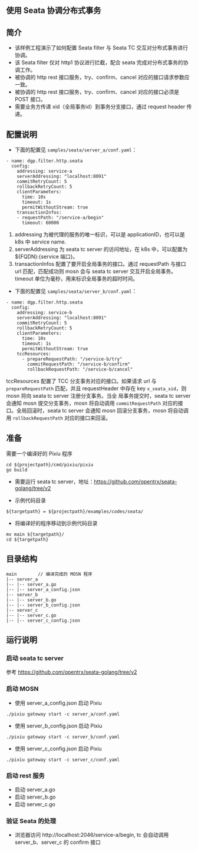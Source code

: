 ## 使用 Seata 协调分布式事务

## 简介

+ 该样例工程演示了如何配置 Seata filter 与 Seata TC 交互对分布式事务进行协调。
+ 该 Seata filter 仅对 http1 协议进行拦截，配合 seata 完成对分布式事务的协调工作。
+ 被协调的 http rest 接口服务，try、confirm、cancel 对应的接口请求参数应一致。
+ 被协调的 http rest 接口服务，try、confirm、cancel 对应的接口必须是 POST 接口。
+ 需要业务方传递 xid（全局事务id）到事务分支接口，通过 request header 传递。

## 配置说明

+ 下面的配置见 `samples/seata/server_a/conf.yaml`：
```
- name: dgp.filter.http.seata
  config:
    addressing: service-a
    serverAddressing: "localhost:8091"
    commitRetryCount: 5
    rollbackRetryCount: 5
    clientParameters:
      time: 10s
      timeout: 1s
      permitWithoutStream: true
    transactionInfos:
    - requestPath: "/service-a/begin"
      timeout: 60000
```
1. addressing 为被代理的服务的唯一标识，可以是 applicationID，也可以是 k8s 中 service name.
2. serverAddressing 为 seata tc server 的访问地址，在 k8s 中，可以配置为 ${FQDN}:{service 端口}。
3. transactionInfos 配置了要开启全局事务的接口。通过 requestPath 与接口 url 匹配，匹配成功则 mosn 会与 
seata tc server 交互开启全局事务。timeout 单位为毫秒，用来标识全局事务的超时时间。

+ 下面的配置见 `samples/seata/server_b/conf.yaml`：
```
- name: dgp.filter.http.seata
  config:
    addressing: service-b
    serverAddressing: "localhost:8091"
    commitRetryCount: 5
    rollbackRetryCount: 5
    clientParameters:
      time: 10s
      timeout: 1s
      permitWithoutStream: true
    tccResources:
      - prepareRequestPath: "/service-b/try"
        commitRequestPath: "/service-b/confirm"
        rollbackRequestPath: "/service-b/cancel"
```
tccResources 配置了 TCC 分支事务对应的接口。如果请求 url 与 `prepareRequestPath` 匹配，并且 
requestHeader 中存在 key `x_seata_xid`，则 mosn 将向 seata tc server 注册分支事务。当全
局事务提交时，seata tc server 会通知 mosn 提交分支事务，mosn 将自动调用 `commitRequestPath`
对应的接口。全局回滚时，seata tc server 会通知 mosn 回滚分支事务，mosn 将自动调用 
`rollbackRequestPath` 对应的接口来回滚。

## 准备

需要一个编译好的 Pixiu 程序
```
cd ${projectpath}/cmd/pixiu/pixiu
go build
```

+ 需要运行 seata tc server，地址：https://github.com/opentrx/seata-golang/tree/v2


+ 示例代码目录

```
${targetpath} = ${projectpath}/examples/codes/seata/
```

+ 将编译好的程序移动到示例代码目录

```
mv main ${targetpath}/
cd ${targetpath}
```

## 目录结构

```
main        // 编译完成的 MOSN 程序
|-- server_a
|-- |-- server_a.go 
|-- |-- server_a_config.json 
|-- server_b
|-- |-- server_b.go 
|-- |-- server_b_config.json 
|-- server_c
|-- |-- server_c.go 
|-- |-- server_c_config.json 
```

## 运行说明

### 启动 seata tc server

参考 https://github.com/opentrx/seata-golang/tree/v2

### 启动 MOSN

+ 使用 server_a_config.json 启动 Pixiu

```
./pixiu gateway start -c server_a/conf.yaml
```

+ 使用 server_b_config.json 启动 Pixiu

```
./pixiu gateway start -c server_b/conf.yaml
```

+ 使用 server_c_config.json 启动 Pixiu

```
./pixiu gateway start -c server_c/conf.yaml
```

### 启动 rest 服务

+ 启动 server_a.go
+ 启动 server_b.go
+ 启动 server_c.go

### 验证 Seata 的处理

+ 浏览器访问 http://localhost:2046/service-a/begin, tc 会自动调用 server_b、server_c 的 confirm 接口
